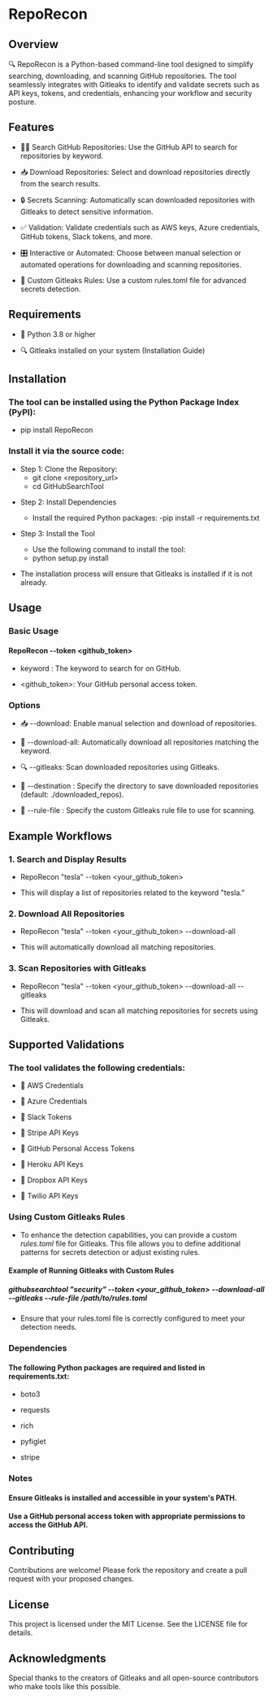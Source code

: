 # RepoRecon

## Overview

🔍 RepoRecon is a Python-based command-line tool designed to simplify searching, downloading, and scanning GitHub repositories. The tool seamlessly integrates with Gitleaks to identify and validate secrets such as API keys, tokens, and credentials, enhancing your workflow and security posture.

## Features

- 🧑‍💻 Search GitHub Repositories: Use the GitHub API to search for repositories by keyword.

- 📥 Download Repositories: Select and download repositories directly from the search results.

- 🔒 Secrets Scanning: Automatically scan downloaded repositories with Gitleaks to detect sensitive information.

- ✅ Validation: Validate credentials such as AWS keys, Azure credentials, GitHub tokens, Slack tokens, and more.

- 🎛️ Interactive or Automated: Choose between manual selection or automated operations for downloading and scanning repositories.

- 📜 Custom Gitleaks Rules: Use a custom rules.toml file for advanced secrets detection.


## Requirements

- 🐍 Python 3.8 or higher

- 🔍 Gitleaks installed on your system (Installation Guide)

## Installation
### The tool can be installed using the Python Package Index (PyPI):
- pip install RepoRecon
### Install it via the source code:
* Step 1: Clone the Repository:
  - git clone <repository_url>
  - cd GitHubSearchTool

- Step 2: Install Dependencies
  - Install the required Python packages:
  -pip install -r requirements.txt

- Step 3: Install the Tool
  - Use the following command to install the tool:
  - python setup.py install

- The installation process will ensure that Gitleaks is installed if it is not already.



## Usage

### Basic Usage

#### RepoRecon <keyword> --token <github_token>

- keyword : The keyword to search for on GitHub.

- <github_token>: Your GitHub personal access token.

### Options

- 📥 --download: Enable manual selection and download of repositories.

- 📂 --download-all: Automatically download all repositories matching the keyword.

- 🔍 --gitleaks: Scan downloaded repositories using Gitleaks.

- 📁 --destination <path>: Specify the directory to save downloaded repositories (default: ./downloaded_repos).

- 📜 --rule-file <path>: Specify the custom Gitleaks rule file to use for scanning.

## Example Workflows

### 1. Search and Display Results

- RepoRecon "tesla" --token <your_github_token>

- This will display a list of repositories related to the keyword "tesla."

### 2. Download All Repositories

- RepoRecon "tesla" --token <your_github_token> --download-all

 - This will automatically download all matching repositories.
### 3. Scan Repositories with Gitleaks

- RepoRecon "tesla" --token <your_github_token> --download-all --gitleaks

- This will download and scan all matching repositories for secrets using Gitleaks.

## Supported Validations

### The tool validates the following credentials:

* 🔑 AWS Credentials

* 🔑 Azure Credentials

* 🔑 Slack Tokens

* 🔑 Stripe API Keys

* 🔑 GitHub Personal Access Tokens

* 🔑 Heroku API Keys

* 🔑 Dropbox API Keys

* 🔑 Twilio API Keys


### Using Custom Gitleaks Rules

 - To enhance the detection capabilities, you can provide a custom *rules.toml* file for Gitleaks. This file allows you to define additional patterns for secrets detection or adjust existing rules.

#### Example of Running Gitleaks with Custom Rules

##### githubsearchtool "security" --token <your_github_token> --download-all --gitleaks --rule-file /path/to/rules.toml

- Ensure that your rules.toml file is correctly configured to meet your detection needs.

### Dependencies

#### The following Python packages are required and listed in requirements.txt:

- boto3

- requests

- rich

- pyfiglet

- stripe

### Notes

#### Ensure Gitleaks is installed and accessible in your system's PATH.

#### Use a GitHub personal access token with appropriate permissions to access the GitHub API.

## Contributing

Contributions are welcome! Please fork the repository and create a pull request with your proposed changes.

## License

This project is licensed under the MIT License. See the LICENSE file for details.

## Acknowledgments

Special thanks to the creators of Gitleaks and all open-source contributors who make tools like this possible.

